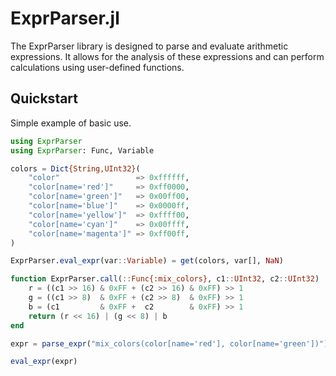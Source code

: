 # ExprParser.jl

The ExprParser library is designed to parse and evaluate arithmetic expressions. It allows for the analysis of these expressions and can perform calculations using user-defined functions.

## Quickstart

Simple example of basic use.

```julia
using ExprParser
using ExprParser: Func, Variable

colors = Dict{String,UInt32}(
    "color"                 => 0xffffff,
    "color[name='red']"     => 0xff0000,
    "color[name='green']"   => 0x00ff00,
    "color[name='blue']"    => 0x0000ff,
    "color[name='yellow']"  => 0xffff00,
    "color[name='cyan']"    => 0x00ffff,
    "color[name='magenta']" => 0xff00ff,
)

ExprParser.eval_expr(var::Variable) = get(colors, var[], NaN)

function ExprParser.call(::Func{:mix_colors}, c1::UInt32, c2::UInt32)
    r = ((c1 >> 16) & 0xFF + (c2 >> 16) & 0xFF) >> 1
    g = ((c1 >> 8)  & 0xFF + (c2 >> 8)  & 0xFF) >> 1
    b = (c1         & 0xFF +  c2        & 0xFF) >> 1
    return (r << 16) | (g << 8) | b
end

expr = parse_expr("mix_colors(color[name='red'], color[name='green'])")

eval_expr(expr)
```
